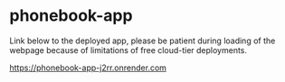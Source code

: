 # phonebook-app
Link below to the deployed app, please be patient during loading of the webpage because of limitations of free cloud-tier deployments.

https://phonebook-app-j2rr.onrender.com